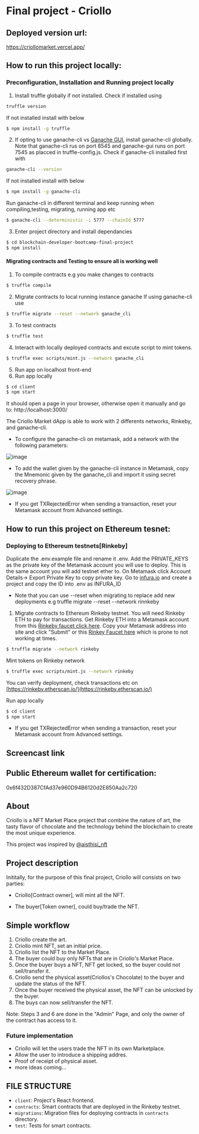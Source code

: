 # Final project - Criollo

## Deployed version url:
https://criollomarket.vercel.app/

## How to run this project locally:

### Preconfiguration, Installation and Running project locally 
1. Install truffle globally if not installed. 
Check if installed using 
```sh
truffle version
```
If not installed install with below 
```sh
$ npm install -g truffle
```

2. If opting to use ganache-cli vs [Ganache GUI](https://www.trufflesuite.com/ganache), install ganache-cli globally. Note that ganache-cli rus on port 8545 and ganache-gui runs on port 7545 as placced in truffle-config.js. Check if ganache-cli installed first with
```sh
ganache-cli --version
```
If not installed install with below
```sh
$ npm install -g ganache-cli
```
Run ganache-cli in different terminal and keep running when compiling,testing, migrating, running app etc
```sh
$ ganache-cli --deterministic -i 5777 --chainId 5777
```
3. Enter project directory and install dependancies
```sh
$ cd blockchain-developer-bootcamp-final-project
$ npm install  
```

#### Migrating contracts and Testing to ensure all is working well

1. To compile contracts e.g you make changes to contracts
```sh
$ truffle compile 
```
2. Migrate contracts to local running instance ganache 
If using ganache-cli use 
```sh
$ truffle migrate --reset --network ganache_cli
```
3. To test contracts 
```sh
$ truffle test
```
4. Interact with locally deployed contracts and excute script to mint tokens.  
```sh
$ truffle exec scripts/mint.js --network ganache_cli
```
5. Run app on localhost front-end
1. Run app locally 
```sh
$ cd client
$ npm start
```
It should open a page in your browser, otherwise open it manually and go to: http://localhost:3000/

The Criollo Market dApp is able to work with 2 differents networks, Rinkeby, and ganache-cli.

- To configure the ganache-cli on metamask, add a network with the following parameters:

![image](https://user-images.githubusercontent.com/19668390/146653762-abae6a2f-2df0-4da0-a949-561abb377218.png)

- To add the wallet given by the ganache-cli instance in Metamask, copy the Mnemonic given by the ganache_cli and import it using secret recovery phrase.

![image](https://user-images.githubusercontent.com/19668390/146654119-963e4a7e-a959-486b-b671-2fe8f408cff1.png)

- If you get TXRejectedError when sending a transaction, reset your Metamask account from Advanced settings.

## How to run this project on Ethereum tesnet:

### Deploying to Ethereum testnets[Rinkeby]

Duplicate the .env.example file and rename it .env. Add the PRIVATE_KEYS as the private key of the Metamask 
account you will use to deploy. This is the same account you will add testnet ether to. On Metamask click Account Details-> Export Private Key to copy private key. Go to [infura.io](https://infura.io/) and create a project and copy the ID into .env as INFURA_ID

- Note that you can use --reset when migrating to replace add new deployments 
e.g truffle migrate --reset --network rinnkeby

1. Migrate contracts to Ethereum Rinkeby testnet. You will need Rinkeby ETH to pay for transactions. 
Get Rinkeby ETH into a Metamask account from this [Rinkeby faucet click here](http://rinkeby-faucet.com/). Copy your Metamask address into site and click "Submit" or this [Rinkey Faucet here](https://faucet.rinkeby.io/) which is prone to not working at times.
```sh
$ truffle migrate --network rinkeby
```
Mint tokens on Rinkeby network
```sh
$ truffle exec scripts/mint.js --network rinkeby
```
You can verify deployment, check transactions etc on [https://rinkeby.etherscan.io/](https://rinkeby.etherscan.io/)

Run app locally 
```sh
$ cd client
$ npm start
```
- If you get TXRejectedError when sending a transaction, reset your Metamask account from Advanced settings.

## Screencast link

## Public Ethereum wallet for certification:

0x6f432D387CfAd37e960D94B6120d2E850Aa2c720

## About
Criollo is a NFT Market Place project that combine the nature of art, the tasty flavor of chocolate and the technology behind the blockchain to create the most unique experience.  

This project was inspired by [@aisthisi_nft](https://aisthisi.art/)

## Project description
Inititally, for the purpose of this final project, Criollo will consists on two parties:

- Criollo[Contract owner], will mint all the NFT.

- The buyer[Token owner], could buy/trade the NFT.

## Simple workflow
1. Criollo create the art.
2. Criollo mint NFT, set an initial price.
3. Criollo list the NFT to the Market Place.
4. The buyer could buy only NFTs that are in Criollo's Market Place.
5. Once the buyer buys a NFT, NFT get locked, so the buyer could not sell/transfer it.
6. Criollo send the physical asset(Criollos's Chocolate) to the buyer and update the status of the NFT. 
7. Once the buyer received the physical asset, the NFT can be unlocked by the buyer.
8. The buys can now sell/transfer the NFT.

Note: Steps 3 and 6 are done in the "Admin" Page, and only the owner of the contract has access to it.

### Future implementation
- Criollo will let the users trade the NFT in its own Marketplace.
- Allow the user to introduce a shipping addres.
- Proof of receipt of physical asset. 
- more ideas coming...

## FILE STRUCTURE
- `client`: Project's React frontend.
- `contracts`: Smart contracts that are deployed in the Rinkeby testnet.
- `migrations`: Migration files for deploying contracts in `contracts` directory.
- `test`: Tests for smart contracts.

